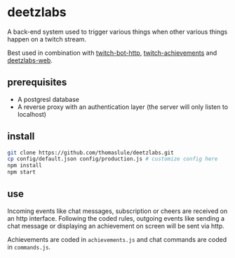 # deetzlabs
A back-end system used to trigger various things when other various things happen on a twitch stream.

Best used in combination with [twitch-bot-http](https://github.com/thomaslule/twitch-bot-http), [twitch-achievements](https://github.com/thomaslule/twitch-achievements) and [deetzlabs-web](https://github.com/thomaslule/deetzlabs-web).

## prerequisites
 * A postgresl database
 * A reverse proxy with an authentication layer (the server will only listen to localhost)

## install
```bash
git clone https://github.com/thomaslule/deetzlabs.git
cp config/default.json config/production.js # customize config here
npm install
npm start
```

## use
Incoming events like chat messages, subscription or cheers are received on an http interface. Following the coded rules, outgoing events like sending a chat message or displaying an achievement on screen will be sent via http.

Achievements are coded in `achievements.js` and chat commands are coded in `commands.js`.

